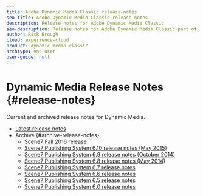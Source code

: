 ```yaml
---
title: Adobe Dynamic Media Classic release notes
seo-title: Adobe Dynamic Media Classic release notes
description: Release notes for Adobe Dynamic Media Classic
seo-description: Release notes for Adobe Dynamic Media Classic-part of the Adobe Experience Manager solution in the Adobe Experience Cloud.
author: Rick Brough
cloud: experience-cloud
product: dynamic media classic
archtype: end-user
user-guide: null
---
```


# Dynamic Media Release Notes {#release-notes}

Current and archived release notes for Dynamic Media.

+ [Latest release notes](s7rn2017.md)
+ Archive {#archive-release-notes}
   + [Scene7 Fall 2016 release](s7rnfall2016.md)
   + [Scene7 Publishing System 6.10 release notes (May 2015)](s7rn610.md)
   + [Scene7 Publishing System 6.9 release notes (October 2014)](s7rn69.md)
   + [Scene7 Publishing System 6.8 release notes (May 2014)](s7rn68.md)
   + [Scene7 Publishing System 6.7 release notes](s7rn67.md)
   + [Scene7 Publishing System 6.6 release notes](s7rn66.md)
   + [Scene7 Publishing System 6.5 release notes](s7rn65.md)
   + [Scene7 Publishing System 6.0 release notes](s7rn60.md)
